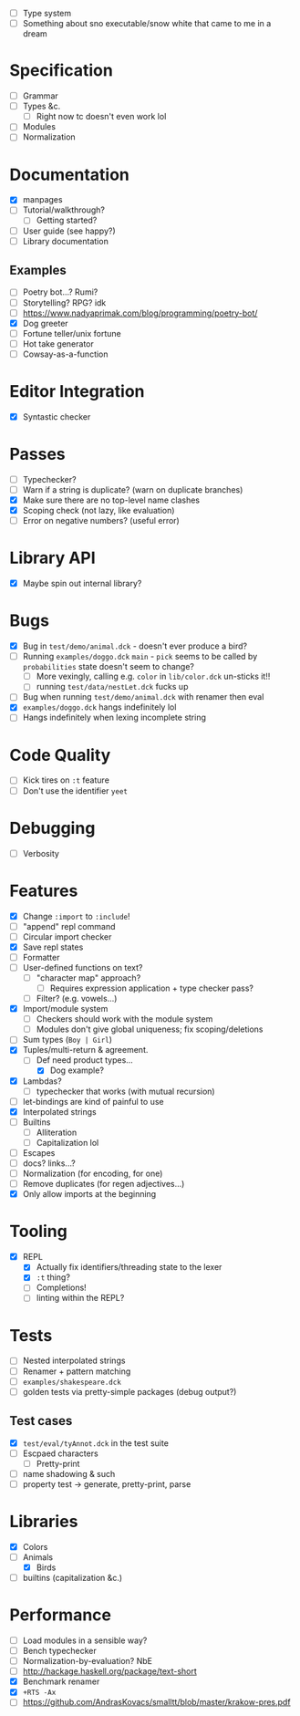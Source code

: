 - [ ] Type system
- [ ] Something about sno executable/snow white that came to me in a dream
# Specification
- [ ] Grammar
- [ ] Types &c.
  - [ ] Right now tc doesn't even work lol
- [ ] Modules
- [ ] Normalization
# Documentation
- [x] manpages
- [ ] Tutorial/walkthrough?
  - [ ] Getting started?
- [ ] User guide (see happy?)
- [ ] Library documentation
## Examples
- [ ] Poetry bot...? Rumi?
- [ ] Storytelling? RPG? idk
- [ ] https://www.nadyaprimak.com/blog/programming/poetry-bot/
- [x] Dog greeter
- [ ] Fortune teller/unix fortune
- [ ] Hot take generator
- [ ] Cowsay-as-a-function
# Editor Integration
- [x] Syntastic checker
# Passes
- [ ] Typechecker?
- [ ] Warn if a string is duplicate? (warn on duplicate branches)
- [x] Make sure there are no top-level name clashes
- [x] Scoping check (not lazy, like evaluation)
- [ ] Error on negative numbers? (useful error)
# Library API
- [x] Maybe spin out internal library?
# Bugs
- [x] Bug in `test/demo/animal.dck` - doesn't ever produce a bird?
- [ ] Running `examples/doggo.dck` `main` - `pick` seems to be called by `probabilities` state doesn't seem to change?
  - [ ] More vexingly, calling e.g. `color` in `lib/color.dck` un-sticks it!!
  - [ ] running `test/data/nestLet.dck` fucks up
- [ ] Bug when running `test/demo/animal.dck` with renamer then eval
- [x] `examples/doggo.dck` hangs indefinitely lol
- [ ] Hangs indefinitely when lexing incomplete string
# Code Quality
- [ ] Kick tires on `:t` feature
- [ ] Don't use the identifier `yeet`
# Debugging
- [ ] Verbosity
# Features
- [x] Change `:import` to `:include`!
- [ ] "append" repl command
- [ ] Circular import checker
- [x] Save repl states
- [ ] Formatter
- [ ] User-defined functions on text?
  - [ ] "character map" approach?
    - [ ] Requires expression application + type checker pass?
  - [ ] Filter? (e.g. vowels...)
- [x] Import/module system
  - [ ] Checkers should work with the module system
  - [ ] Modules don't give global uniqueness; fix scoping/deletions
- [ ] Sum types (`Boy | Girl`)
- [x] Tuples/multi-return & agreement.
  - [ ] Def need product types...
    - [x] Dog example?
- [x] Lambdas?
  - [ ] typechecker that works (with mutual recursion)
- [ ] let-bindings are kind of painful to use
- [x] Interpolated strings
- [ ] Builtins
  - [ ] Alliteration
  - [ ] Capitalization lol
- [ ] Escapes
- [ ] docs? links...?
- [ ] Normalization (for encoding, for one)
- [ ] Remove duplicates (for regen adjectives...)
- [x] Only allow imports at the beginning
# Tooling
- [x] REPL
  - [x] Actually fix identifiers/threading state to the lexer
  - [x] `:t` thing?
  - [ ] Completions!
  - [ ] linting within the REPL?
# Tests
- [ ] Nested interpolated strings
- [ ] Renamer + pattern matching
- [ ] `examples/shakespeare.dck`
- [ ] golden tests via pretty-simple packages (debug output?)
## Test cases
- [x] `test/eval/tyAnnot.dck` in the test suite
- [ ] Escpaed characters
  - [ ] Pretty-print
- [ ] name shadowing & such
- [ ] property test -> generate, pretty-print, parse
# Libraries
- [x] Colors
- [ ] Animals
  - [x] Birds
- [ ] builtins (capitalization &c.)
# Performance
- [ ] Load modules in a sensible way?
- [ ] Bench typechecker
- [ ] Normalization-by-evaluation? NbE
- [ ] http://hackage.haskell.org/package/text-short
- [x] Benchmark renamer
- [x] `+RTS -Ax`
- [ ] https://github.com/AndrasKovacs/smalltt/blob/master/krakow-pres.pdf
